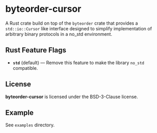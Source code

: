 # byteorder-cursor

A Rust crate build on top of the `byteorder` crate that provides a
`std::io::Cursor` like interface designed to simplify implementation of
arbitrary binary protocols in a no\_std environment.

## Rust Feature Flags
* **`std`** (default) — Remove this feature to make the library
  `no_std` compatible.

## License

**byteorder-cursor** is licensed under the BSD-3-Clause license.

## Example

See `examples` directory.
